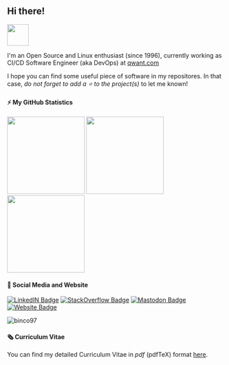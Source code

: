 ## Hi there!

<img src="https://github.com/TheDudeThatCode/TheDudeThatCode/blob/master/Assets/Hi.gif" height="50" width="50">

I'm an Open Source and Linux enthusiast (since 1996), currently working as CI/CD Software Engineer (aka DevOps) at [qwant.com](https://www.qwant.com)

I hope you can find some useful piece of software in my repositores.
In that case, _do not forget to add a :star: to the project(s)_ to let me known!

#### ⚡ My GitHub Statistics

<p>
<img height="180em" src="https://github-readme-stats.vercel.app/api?username=madrisan&show_icons=true&hide_border=true&theme=vue-dark" />

<!-- Most Used Languages -->
<img height="180em" src="https://github-readme-stats.vercel.app/api/top-langs/?username=madrisan&show_icons=true&hide_border=true&layout=compact&langs_count=8&theme=vue-dark"/>

<!-- Contributions -->
<img height="180em" src="https://github-readme-streak-stats.herokuapp.com/?user=madrisan&theme=vue-dark&hide_border=true"/>
</p>

#### 🔗 Social Media and Website

[cv]: https://github.com/madrisan/cv/blob/master/dmadrisan_cv_en.pdf
[experiences-plot]: https://github.com/madrisan/cv/blob/master/images/experiences.png "Job and Lifelong Learning History"
[![LinkedIN Badge](https://img.shields.io/badge/-LinkedIn-0e76a8?logo=Linkedin&logoColor=white)](https://www.linkedin.com/in/madrisan/)
[![StackOverflow Badge](https://img.shields.io/badge/-StackOverflow-0e76a8?logo=stackoverflow&logoColor=orange&color=white)](https://stackoverflow.com/users/5721620/davide-madrisan)
[![Mastodon Badge](https://img.shields.io/badge/-Mastodon-00acee?logo=Mastodon&logoColor=white)](https://noc.social/@327ppm)
[![Website Badge](https://img.shields.io/badge/-Website-0e76a8?logo=html5&color=white)](https://madrisan.github.io/)

<p align="left"> <img src="https://komarev.com/ghpvc/?username=madrisan&label=Profile%20views&color=0e75b6&style=flat" alt="binco97" /> </p>

#### 🗞️ Curriculum Vitae

You can find my detailed Curriculum Vitae in _pdf_ (pdfTeX) format
[here](https://github.com/madrisan/cv/blob/master/dmadrisan_cv_en.pdf).
